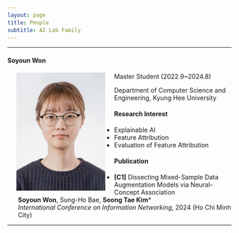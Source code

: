 ```yaml
---
layout: page
title: People 
subtitle: AI Lab Family
---
```


<hr>

#### Soyoun Won
  
<img src="https://raw.githubusercontent.com/ailabkhu/ailabkhu.github.io/master/img/SoyeonOne.jpg" width="200" height="265" align="left" hspace="20" />            
Master Student (2022.9~2024.8)   

Department of Computer Science and Engineering, Kyung Hee University         
             
#### Research Interest
* Explainable AI
* Feature Attribution
* Evaluation of Feature Attribution

#### Publication
- **[C1]** Dissecting Mixed-Sample Data Augmentation Models via Neural-Concept Association                                      
**Soyoun Won**, Sung-Ho Bae, **Seong Tae Kim***         
_International Conference on Information Networking_, 2024 (Ho Chi Minh City)

<hr>
